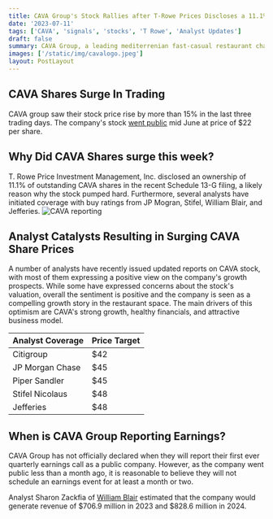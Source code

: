 ```yaml
---
title: CAVA Group's Stock Rallies after T-Rowe Prices Discloses a 11.1% stake
date: '2023-07-11'
tags: ['CAVA', 'signals', 'stocks', 'T Rowe', 'Analyst Updates']
draft: false
summary: CAVA Group, a leading mediterrenian fast-casual restaurant chain saw its stock price increase by more than 20% in the last two days following T Rowe Price's disclosure of a 11.1% stake in the company. CAVA's stock also propelled higher likely due to buy ratings and coverage initiation by investment analysts.
images: ['/static/img/cavalogo.jpeg']
layout: PostLayout
---
```


## CAVA Shares Surge In Trading

CAVA group saw their stock price rise by more than 15% in the last three trading days. The company's stock [went public](https://financialgurkha.com/blog/cava-ipo) mid June at price of $22 per share.

## Why Did CAVA Shares surge this week?

T. Rowe Price Investment Management, Inc. disclosed an ownership of 11.1% of outstanding CAVA shares in the recent Schedule 13-G filing, a likely reason why the stock pumped hard. Furthermore, several analysts have initiated coverage with buy ratings from JP Mogran, Stifel, William Blair, and Jefferies.
![CAVA reporting](/static/img/cava-13G.png)

## Analyst Catalysts Resulting in Surging CAVA Share Prices

A number of analysts have recently issued updated reports on CAVA stock, with most of them expressing a positive view on the company's growth prospects. While some have expressed concerns about the stock's valuation, overall the sentiment is positive and the company is seen as a compelling growth story in the restaurant space. The main drivers of this optimism are CAVA's strong growth, healthy financials, and attractive business model.

| Analyst Coverage | Price Target |
| ---------------- | ------------ |
| Citigroup        | $42          |
| JP Morgan Chase  | $45          |
| Piper Sandler    | $45          |
| Stifel Nicolaus  | $48          |
| Jefferies        | $48          |

## When is CAVA Group Reporting Earnings?

CAVA Group has not officially declared when they will report their first ever quarterly earnings call as a public company.
However, as the company went public less than a month ago, it is reasonable to believe they will not schedule an earnings event for at least a month or two.

Analyst Sharon Zackfia of [William Blair]('https://www.williamblair.com/News/CAVA-Group-Inc-Initiation') estimated that the company would generate revenue of $706.9 million in 2023 and $828.6 million in 2024.
